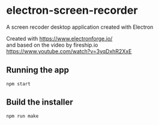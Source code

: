 # electron-screen-recorder
A screen recoder desktop application created with Electron

Created with https://www.electronforge.io/  
and based on the video by fireship.io  
https://www.youtube.com/watch?v=3yqDxhR2XxE

## Running the app
`npm start`

## Build the installer
`npm run make`